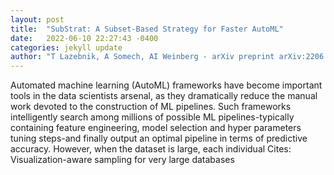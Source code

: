 ```yaml
---
layout: post
title:  "SubStrat: A Subset-Based Strategy for Faster AutoML"
date:   2022-06-10 22:27:43 -0400
categories: jekyll update
author: "T Lazebnik, A Somech, AI Weinberg - arXiv preprint arXiv:2206.03070, 2022"
---
```

Automated machine learning (AutoML) frameworks have become important tools in the data scientists  arsenal, as they dramatically reduce the manual work devoted to the construction of ML pipelines. Such frameworks intelligently search among millions of possible ML pipelines-typically containing feature engineering, model selection and hyper parameters tuning steps-and finally output an optimal pipeline in terms of predictive accuracy. However, when the dataset is large, each individual 
Cites: Visualization-aware sampling for very large databases